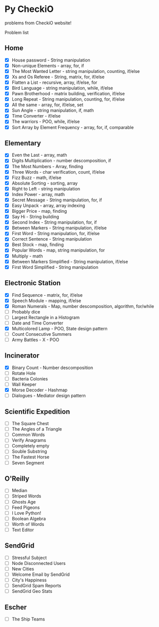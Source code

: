 # Py CheckiO

problems from CheckiO website!

Problem list

## Home
- [x] House password - String manipulation
- [x] Non-unique Elements - array, for, if
- [x] The Most Wanted Letter - string manipulation, counting, if/else
- [x] Xs and Os Referee - String, matrix, for, if/else
- [x] Flatten a List - recursive, array, if/else, for
- [x] Bird Language - string manipulation, while, if/else
- [x] Pawn Brotherhood - matrix building, verification, if/else
- [x] Long Repeat - String manipulation, counting, for, if/else
- [x] All the same - array, for, if/else, set
- [x] Sun Angle - string manipulation, if, math
- [x] Time Converter - if/else
- [x] The warriors - POO, while, if/else
- [x] Sort Array by Element Frequency - array, for, if, comparable

## Elementary
- [x] Even the Last - array, math
- [x] Digits Multiplication - number descomposition, if
- [x] The Most Numbers - Array, finding
- [x] Three Words - char verification, count, if/else
- [x] Fizz Buzz - math, if/else
- [x] Absolute Sorting - sorting, array
- [x] Right to Left - string manipulation
- [x] Index Power - array, math
- [x] Secret Message - String manipulation, for, if
- [x] Easy Unpack - array, array indexing
- [x] Bigger Price - map, finding
- [x] Say Hi - String building
- [x] Second Index - String manipulation, for, if
- [x] Between Markers - String manipulation, if/else
- [x] First Word - String manipulation, for, if/else
- [x] Correct Sentence - String manipulation
- [x] Best Stock - map, finding
- [x] Popular Words - map, string manipulation, for
- [x] Multiply - math
- [x] Between Markers Simplified - String manipulation, if/else
- [x] First Word Simplified - String manipulation

## Electronic Station
- [x] Find Sequence - matrix, for, if/else
- [x] Speech Module - mapping, if/else
- [x] Roman Numerals - Map, number descomposition, algorithm, for/while
- [ ] Probably dice
- [ ] Largest Rectangle in a Histogram
- [ ] Date and Time Converter
- [X] Multicolored Lamp - POO, State design pattern
- [ ] Count Consecutive Summers
- [ ] Army Battles - X - POO

## Incinerator
- [X] Binary Count - Number descomposition
- [ ] Rotate Hole
- [ ] Bacteria Colonies
- [ ] Wall Keeper
- [X] Morse Decoder - Hashmap
- [ ] Dialogues - Mediator design pattern

## Scientific Expedition
- [ ] The Square Chest
- [ ] The Angles of a Triangle
- [ ] Common Words
- [ ] Verify Anagrams
- [ ] Completely empty
- [ ] Souble Substring
- [ ] The Fastest Horse
- [ ] Seven Segment

## O'Reilly
- [ ] Median
- [ ] Striped Words
- [ ] Ghosts Age
- [ ] Feed Pigeons
- [ ] I Love Python!
- [ ] Boolean Algebra
- [ ] Worth of Words
- [ ] Text Editor

## SendGrid
- [ ] Stressful Subject
- [ ] Node Disconnected Users
- [ ] New Cities
- [ ] Welcome Email by SendGrid
- [ ] City's Happiness
- [ ] SendGrid Spam Reports
- [ ] SendGrid Geo Stats

## Escher
- [ ] The Ship Teams
